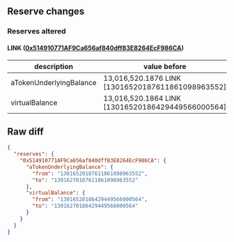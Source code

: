 ## Reserve changes

### Reserves altered

#### LINK ([0x514910771AF9Ca656af840dff83E8264EcF986CA](https://etherscan.io/address/0x514910771AF9Ca656af840dff83E8264EcF986CA))

| description | value before | value after |
| --- | --- | --- |
| aTokenUnderlyingBalance | 13,016,520.1876 LINK [13016520187611861098963552] | 13,016,270.1876 LINK [13016270187611861098963552] |
| virtualBalance | 13,016,520.1864 LINK [13016520186429449566000564] | 13,016,270.1864 LINK [13016270186429449566000564] |


## Raw diff

```json
{
  "reserves": {
    "0x514910771AF9Ca656af840dff83E8264EcF986CA": {
      "aTokenUnderlyingBalance": {
        "from": "13016520187611861098963552",
        "to": "13016270187611861098963552"
      },
      "virtualBalance": {
        "from": "13016520186429449566000564",
        "to": "13016270186429449566000564"
      }
    }
  }
}
```